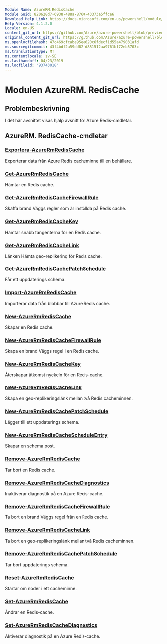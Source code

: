 ```yaml
---
Module Name: AzureRM.RedisCache
Module Guid: 820628d7-6938-488a-8760-43373a5ffce6
Download Help Link: https://docs.microsoft.com/en-us/powershell/module/azurerm.rediscache
Help Version: 4.1.2.0
Locale: en-US
content_git_url: https://github.com/Azure/azure-powershell/blob/preview/src/ResourceManager/RedisCache/Commands.RedisCache/help/AzureRM.RedisCache.md
original_content_git_url: https://github.com/Azure/azure-powershell/blob/preview/src/ResourceManager/RedisCache/Commands.RedisCache/help/AzureRM.RedisCache.md
ms.openlocfilehash: 47c469cfcabe95ee620c6fdecf1d55a479031afd
ms.sourcegitcommit: 43f4bdf2a59dd82fd881512aa9761bf72eb5703c
ms.translationtype: MT
ms.contentlocale: sv-SE
ms.lasthandoff: 04/23/2019
ms.locfileid: "93743018"
---
```

# Modulen AzureRM. RedisCache
## Problembeskrivning
I det här avsnittet visas hjälp avsnitt för Azure Redis-cmdletar.

## AzureRM. RedisCache-cmdletar
### [Exportera-AzureRmRedisCache](Export-AzureRmRedisCache.md)
Exporterar data från Azure Redis cacheminne till en behållare.

### [Get-AzureRmRedisCache](Get-AzureRmRedisCache.md)
Hämtar en Redis cache.

### [Get-AzureRmRedisCacheFirewallRule](Get-AzureRmRedisCacheFirewallRule.md)
Skaffa brand Väggs regler som är inställda på Redis cache.

### [Get-AzureRmRedisCacheKey](Get-AzureRmRedisCacheKey.md)
Hämtar snabb tangenterna för en Redis cache.

### [Get-AzureRmRedisCacheLink](Get-AzureRmRedisCacheLink.md)
Länken Hämta geo-replikering för Redis cache.

### [Get-AzureRmRedisCachePatchSchedule](Get-AzureRmRedisCachePatchSchedule.md)
Får ett uppdaterings schema.

### [Import-AzureRmRedisCache](Import-AzureRmRedisCache.md)
Importerar data från blobbar till Azure Redis cache.

### [New-AzureRmRedisCache](New-AzureRmRedisCache.md)
Skapar en Redis cache.

### [New-AzureRmRedisCacheFirewallRule](New-AzureRmRedisCacheFirewallRule.md)
Skapa en brand Väggs regel i en Redis cache.

### [New-AzureRmRedisCacheKey](New-AzureRmRedisCacheKey.md)
Återskapar åtkomst nyckeln för en Redis-cache.

### [New-AzureRmRedisCacheLink](New-AzureRmRedisCacheLink.md)
Skapa en geo-replikeringslänk mellan två Redis cacheminnen.

### [New-AzureRmRedisCachePatchSchedule](New-AzureRmRedisCachePatchSchedule.md)
Lägger till ett uppdaterings schema.

### [New-AzureRmRedisCacheScheduleEntry](New-AzureRmRedisCacheScheduleEntry.md)
Skapar en schema post.

### [Remove-AzureRmRedisCache](Remove-AzureRmRedisCache.md)
Tar bort en Redis cache.

### [Remove-AzureRmRedisCacheDiagnostics](Remove-AzureRmRedisCacheDiagnostics.md)
Inaktiverar diagnostik på en Azure Redis-cache.

### [Remove-AzureRmRedisCacheFirewallRule](Remove-AzureRmRedisCacheFirewallRule.md)
Ta bort en brand Väggs regel från en Redis cache.

### [Remove-AzureRmRedisCacheLink](Remove-AzureRmRedisCacheLink.md)
Ta bort en geo-replikeringslänk mellan två Redis cacheminnen.

### [Remove-AzureRmRedisCachePatchSchedule](Remove-AzureRmRedisCachePatchSchedule.md)
Tar bort uppdaterings schema.

### [Reset-AzureRmRedisCache](Reset-AzureRmRedisCache.md)
Startar om noder i ett cacheminne.

### [Set-AzureRmRedisCache](Set-AzureRmRedisCache.md)
Ändrar en Redis-cache.

### [Set-AzureRmRedisCacheDiagnostics](Set-AzureRmRedisCacheDiagnostics.md)
Aktiverar diagnostik på en Azure Redis-cache.

